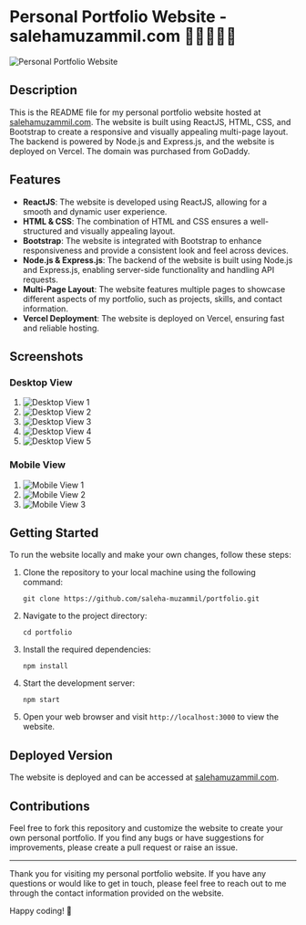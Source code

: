 # Personal Portfolio Website - salehamuzammil.com 🌟✨😊🚀💖

![Personal Portfolio Website](https://www.salehamuzammil.com/screenshot.png)

## Description

This is the README file for my personal portfolio website hosted at [salehamuzammil.com](https://www.salehamuzammil.com). The website is built using ReactJS, HTML, CSS, and Bootstrap to create a responsive and visually appealing multi-page layout. The backend is powered by Node.js and Express.js, and the website is deployed on Vercel. The domain was purchased from GoDaddy.

## Features

- **ReactJS**: The website is developed using ReactJS, allowing for a smooth and dynamic user experience.
- **HTML & CSS**: The combination of HTML and CSS ensures a well-structured and visually appealing layout.
- **Bootstrap**: The website is integrated with Bootstrap to enhance responsiveness and provide a consistent look and feel across devices.
- **Node.js & Express.js**: The backend of the website is built using Node.js and Express.js, enabling server-side functionality and handling API requests.
- **Multi-Page Layout**: The website features multiple pages to showcase different aspects of my portfolio, such as projects, skills, and contact information.
- **Vercel Deployment**: The website is deployed on Vercel, ensuring fast and reliable hosting.

## Screenshots

### Desktop View

1. ![Desktop View 1](https://github.com/saleha-muzammil/portfolio/screenshots/i1.png)
2. ![Desktop View 2](https://github.com/saleha-muzammil/portfolio/screenshots/i2.png)
3. ![Desktop View 3](https://github.com/saleha-muzammil/portfolio/screenshots/i3.png)
4. ![Desktop View 4](https://github.com/saleha-muzammil/portfolio/screenshots/i4.png)
5. ![Desktop View 5](https://github.com/saleha-muzammil/portfolio/screenshots/i5.png)

### Mobile View

1. ![Mobile View 1](https://github.com/saleha-muzammil/portfolio/screenshots/i6.jpeg)
2. ![Mobile View 2](https://github.com/saleha-muzammil/portfolio/screenshots/i7.jpeg)
3. ![Mobile View 3](https://github.com/saleha-muzammil/portfolio/screenshots/i8.jpeg)

## Getting Started

To run the website locally and make your own changes, follow these steps:

1. Clone the repository to your local machine using the following command:
   ```
   git clone https://github.com/saleha-muzammil/portfolio.git
   ```

2. Navigate to the project directory:
   ```
   cd portfolio
   ```

3. Install the required dependencies:
   ```
   npm install
   ```

4. Start the development server:
   ```
   npm start
   ```

5. Open your web browser and visit `http://localhost:3000` to view the website.

## Deployed Version

The website is deployed and can be accessed at [salehamuzammil.com](https://www.salehamuzammil.com).

## Contributions

Feel free to fork this repository and customize the website to create your own personal portfolio. If you find any bugs or have suggestions for improvements, please create a pull request or raise an issue.

---

Thank you for visiting my personal portfolio website. If you have any questions or would like to get in touch, please feel free to reach out to me through the contact information provided on the website.

Happy coding! 🚀

